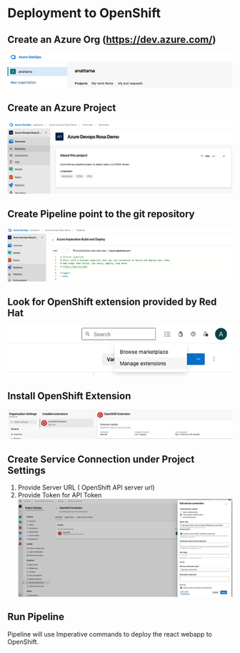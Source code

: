 # Deployment to OpenShift

## Create an Azure Org (https://dev.azure.com/)
   ![](./assets/azure-org.png)
## Create an Azure Project
   ![](./assets/azure-project.png)
## Create Pipeline point to the git repository
   ![](./assets/azure-pipeline.png)
## Look for OpenShift extension provided by Red Hat
   ![](./assets/azure-Browse%20Marketplace.png)
## Install OpenShift Extension
   ![](./assets/azure-Install%20Openshift%20Extension.png)
## Create Service Connection under Project Settings
   1) Provide Server URL ( OpenShift API server url)
   2) Provide Token for API Token
   ![](./assets/azure-%20Service%20Connection.png) 
## Run Pipeline
   Pipeline will use Imperative commands to deploy the react webapp to OpenShift.

